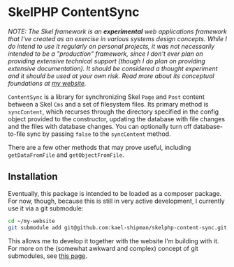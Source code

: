 # SkelPHP ContentSync

*NOTE: The Skel framework is an __experimental__ web applications framework that I've created as an exercise in various systems design concepts. While I do intend to use it regularly on personal projects, it was not necessarily intended to be a "production" framework, since I don't ever plan on providing extensive technical support (though I do plan on providing extensive documentation). It should be considered a thought experiment and it should be used at your own risk. Read more about its conceptual foundations at [my website](https://colors.kaelshipman.me/about/this-website).*

`ContentSync` is a library for synchronizing Skel `Page` and `Post` content between a Skel `Cms` and a set of filesystem files. Its primary method is `syncContent`, which recurses through the directory specified in the config object provided to the constructor, updating the database with file changes and the files with database changes. You can optionally turn off database-to-file sync by passing `false` to the `syncContent` method.

There are a few other methods that may prove useful, including `getDataFromFile` and `getObjectFromFile`.

## Installation

Eventually, this package is intended to be loaded as a composer package. For now, though, because this is still in very active development, I currently use it via a git submodule:

```bash
cd ~/my-website
git submodule add git@github.com:kael-shipman/skelphp-content-sync.git app/dev-src/skelphp/content-sync
```

This allows me to develop it together with the website I'm building with it. For more on the (somewhat awkward and complex) concept of git submodules, see [this page](https://git-scm.com/book/en/v2/Git-Tools-Submodules).

